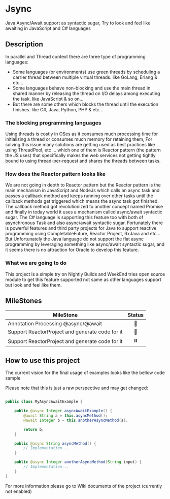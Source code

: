 # Jsync
Java Async/Await support as syntactic sugar, Try to look and feel like awaiting in JavaScript and C# languages

## Description
In parallel and Thread context there are three type of programming languages:
 - Some languages (or environments) use green threads by scheduling a carrier thread between multiple virtual threads. like GoLang, Erlang & etc...
 - Some languages behave non-blocking and use the main thread in shared manner by releasing the thread on I/O delays among executing the task. like JavaScript & so on...
 - But there are some others which blocks the thread until the execution finishes. like C#, Java, Python, PHP & etc...

### The blocking programming languages
Using threads is costly in OSes as it consumes much processing time for initializing a thread or consumes much memory for retaining them, For solving this issue many solutions are getting used as best practices like using ThreadPool, etc ... which one of them is Reactor pattern (the pattern the JS uses) that specifically makes the web services not getting tightly bound to using thread-per-request and shares the threads between tasks.

### How does the Reactor pattern looks like
We are not going in depth to Reactor pattern but the Reactor pattern is the main mechanism in JavaScript and NodeJs which calls an async task and passes a callback method and keeps running over other tasks until the callback methods get triggered which means the async task got finished.
The callback method got revolutionized to another concept named Promise and finally in today world it uses a mechanism called async/await syntactic sugar.
The C# language is supporting this feature too with both of asynchronous Task and also async/await syntactic sugar.
Fortunately there is powerful features and third party projects for Java to support reactive programming using CompletableFuture, Reactor Project, RxJava and etc...
But Unfortunately the Java language do not support the flat async programming by leveraging something like async/await syntactic sugar, and it seems there is no attraction for Oracle to develop this feature.

### What we are going to do
This project is a simple try on Nightly Builds and WeekEnd tries open source module to get this feature supported not same as other languages support but look and feel like them.

## MileStones

| MileStone                                       | Status |
|-------------------------------------------------|:------:|
| Annotation Processing @async/@await             |   🔄   |
| Support ReactorProject and generate code for it |   🔄   |
| Support ReactorProject and generate code for it |   ⏸️   |



## How to use this project
The current vision for the final usage of examples looks like the bellow code sample

Please note that this is just a raw perspective and may get changed:

```java

public class MyAsyncAwaitExample {

    public @async Integer asyncAwaitExample() {
        @await String a = this.asyncMethod();
        @await Integer b = this.anotherAsyncMethod(a);

        return b;
    }

    public @async String asyncMethod() {
        // Implementation...
    }

    public @async Integer anotherAsyncMethod(String input) {
        // Implementation...
    }
}

```


For more information please go to Wiki documents of the project (currently not enabled)






